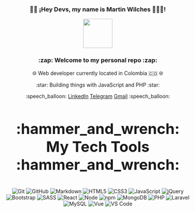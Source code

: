 <div align="center">
 <h3>👋🏼 ¡Hey Devs, my name is Martin Wilches 🧑🏻‍💻!</h3>
 <img 
   src="https://raw.githubusercontent.com/gist/theAdityaNVS/f5b585d1082da2dffffea32434f37956/raw/7f9552d0a179b4f84059259fa878199e369b069c/GitHub-logo.gif"
   width="80px"
   height="80px"
   border-radius="50%">
 <h3>:zap: Welcome to my personal repo :zap:</h3>
 <p>🌐 Web developer currently located in Colombia 🇨🇴 🌐</p>
 <p>:star: Building things with JavaScript and PHP :star:</p>
 <p>
  :speech_balloon:
  <a href="https://www.linkedin.com/in/martin-wilches/" target="_blank">LinkedIn</a>
  <a href="https://t.me/MartinWDev" target="_blank">Telegram</a>
  <a href="mailto:martin8dev@gmail.com" target="_blank">Gmail</a>
  :speech_balloon:
 </p>
 <h3 style="font-size: 40px">:hammer_and_wrench: My Tech Tools :hammer_and_wrench:</h3>
 
 ![Git](https://img.shields.io/badge/git-%23F05033.svg?style=for-the-badge&logo=git&logoColor=white)
 ![GitHub](https://img.shields.io/badge/github-%23121011.svg?style=for-the-badge&logo=github&logoColor=white)
 ![Markdown](https://img.shields.io/badge/Markdown-000000?style=for-the-badge&logo=markdown&logoColor=white)
 ![HTML5](https://img.shields.io/badge/html5-%23E34F26.svg?style=for-the-badge&logo=html5&logoColor=white)
 ![CSS3](https://img.shields.io/badge/css3-%231572B6.svg?style=for-the-badge&logo=css3&logoColor=white)
 ![JavaScript](https://img.shields.io/badge/javascript-%23323330.svg?style=for-the-badge&logo=javascript&logoColor=%23F7DF1E)
 ![jQuery](https://img.shields.io/badge/jQuery-0769AD?style=for-the-badge&logo=jquery&logoColor=white)
 ![Bootstrap](https://img.shields.io/badge/Bootstrap-563D7C?style=for-the-badge&logo=bootstrap&logoColor=white)
 ![SASS](https://img.shields.io/badge/Sass-CC6699?style=for-the-badge&logo=sass&logoColor=white)
 ![React](https://img.shields.io/badge/React-20232A?style=for-the-badge&logo=react&logoColor=61DAFB)
 ![Node](https://img.shields.io/badge/Node.js-43853D?style=for-the-badge&logo=node.js&logoColor=white)
 ![npm](https://img.shields.io/badge/NPM-%23000000.svg?style=for-the-badge&logo=npm&logoColor=white)
 ![MongoDB](https://img.shields.io/badge/MongoDB-4EA94B?style=for-the-badge&logo=mongodb&logoColor=white)
 ![PHP](https://img.shields.io/badge/PHP-777BB4?style=for-the-badge&logo=php&logoColor=white)
 ![Laravel](https://img.shields.io/badge/Laravel-FF2D20?style=for-the-badge&logo=laravel&logoColor=white)
 ![MySQL](https://img.shields.io/badge/MySQL-005C84?style=for-the-badge&logo=mysql&logoColor=white)
 ![Vue](https://img.shields.io/badge/Vue.js-35495E?style=for-the-badge&logo=vue.js&logoColor=4FC08D)
 ![VS Code](https://img.shields.io/badge/Visual%20Studio%20Code-0078d7.svg?style=for-the-badge&logo=visual-studio-code&logoColor=white)
</div>
